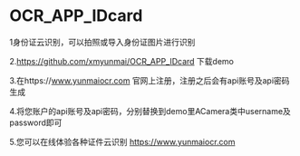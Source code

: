 # OCR_APP_IDcard
1身份证云识别，可以拍照或导入身份证图片进行识别

2.https://github.com/xmyunmai/OCR_APP_IDcard  下载demo

3.在https://www.yunmaiocr.com   官网上注册，注册之后会有api账号及api密码生成

4.将您账户的api账号及api密码，分别替换到demo里ACamera类中username及password即可

5.您可以在线体验各种证件云识别  https://www.yunmaiocr.com
